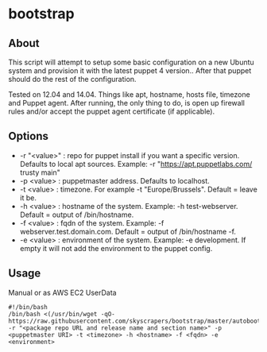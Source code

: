 bootstrap
=========
About
-----
This script will attempt to setup some basic configuration on a new Ubuntu system and provision it with the latest puppet 4 version.. After that puppet should do the rest of the configuration.


Tested on 12.04 and 14.04. Things like apt, hostname, hosts file, timezone and Puppet agent. After running, the only thing to do, is open up firewall rules and/or accept the puppet agent certificate (if applicable).

Options
-------
- -r "&lt;value&gt;" : repo for puppet install if you want a specific version. Defaults to local apt sources. Example: -r "https://apt.puppetlabs.com/ trusty main"
- -p &lt;value&gt;   : puppetmaster address. Defaults to localhost.
- -t &lt;value&gt;   : timezone. For example -t "Europe/Brussels". Default = leave it be.
- -h &lt;value&gt;   : hostname of the system. Example: -h test-webserver. Default = output of /bin/hostname.
- -f &lt;value&gt;   : fqdn of the system. Example: -f webserver.test.domain.com. Default = output of /bin/hostname -f.
- -e &lt;value&gt;   : environment of the system. Example: -e development. If empty it will not add the environment to the puppet config.

Usage
-----
Manual or as AWS EC2 UserData

    #!/bin/bash
    /bin/bash <(/usr/bin/wget -qO- https://raw.githubusercontent.com/skyscrapers/bootstrap/master/autobootstrap.sh) -r "<package repo URL and release name and section name>" -p <puppetmaster URI> -t <timezone> -h <hostname> -f <fqdn> -e <environment>
